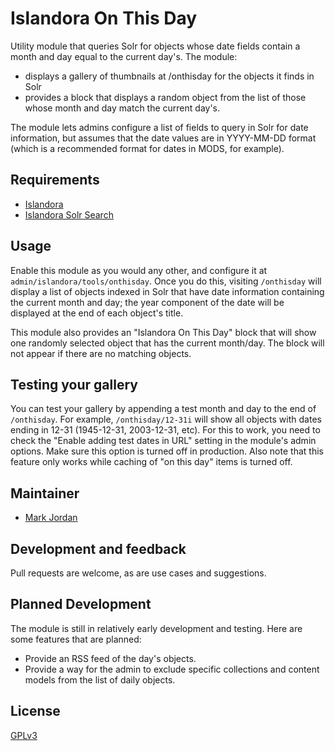 # Islandora On This Day

Utility module that queries Solr for objects whose date fields contain a month and day equal to the current day's. The module:

* displays a gallery of thumbnails at /onthisday for the objects it finds in Solr
* provides a block that displays a random object from the list of those whose month and day match the current day's.

The module lets admins configure a list of fields to query in Solr for date information, but assumes that the date values are in YYYY-MM-DD format (which is a recommended format for dates in MODS, for example).

## Requirements

* [Islandora](https://github.com/Islandora/islandora)
* [Islandora Solr Search](https://github.com/Islandora/islandora_solr_search)

## Usage

Enable this module as you would any other, and configure it at `admin/islandora/tools/onthisday`. Once you do this, visiting `/onthisday` will display a list of objects indexed in Solr that have date information containing the current month and day; the year component of the date will be displayed at the end of each object's title.

This module also provides an "Islandora On This Day" block that will show one randomly selected object that has the current month/day. The block will not appear if there are no matching objects.

## Testing your gallery

You can test your gallery by appending a test month and day to the end of `/onthisday`. For example, `/onthisday/12-31i` will show all objects with dates ending in 12-31 (1945-12-31, 2003-12-31, etc). For this to work, you need to check the "Enable adding test dates in URL" setting in the module's admin options. Make sure this option is turned off in production. Also note that this feature only works while caching of "on this day" items is turned off.

## Maintainer

* [Mark Jordan](https://github.com/mjordan)

## Development and feedback

Pull requests are welcome, as are use cases and suggestions.

## Planned Development

The module is still in relatively early development and testing. Here are some features that are planned:

* Provide an RSS feed of the day's objects.
* Provide a way for the admin to exclude specific collections and content models from the list of daily objects.

## License

 [GPLv3](http://www.gnu.org/licenses/gpl-3.0.txt)
